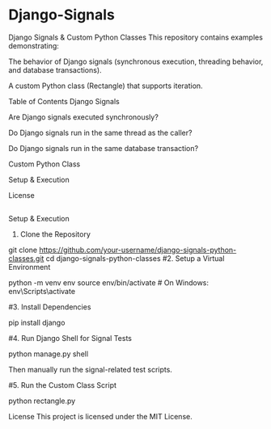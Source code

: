 # Django-Signals

Django Signals & Custom Python Classes
This repository contains examples demonstrating:

The behavior of Django signals (synchronous execution, threading behavior, and database transactions).

A custom Python class (Rectangle) that supports iteration.

Table of Contents
Django Signals

Are Django signals executed synchronously?

Do Django signals run in the same thread as the caller?

Do Django signals run in the same database transaction?

Custom Python Class

Setup & Execution

License




##
Setup & Execution
1. Clone the Repository

git clone https://github.com/your-username/django-signals-python-classes.git
cd django-signals-python-classes
#2. Setup a Virtual Environment

python -m venv env
source env/bin/activate  # On Windows: env\Scripts\activate

#3. Install Dependencies


pip install django

#4. Run Django Shell for Signal Tests

python manage.py shell

Then manually run the signal-related test scripts.

#5. Run the Custom Class Script

python rectangle.py

License
This project is licensed under the MIT License.
